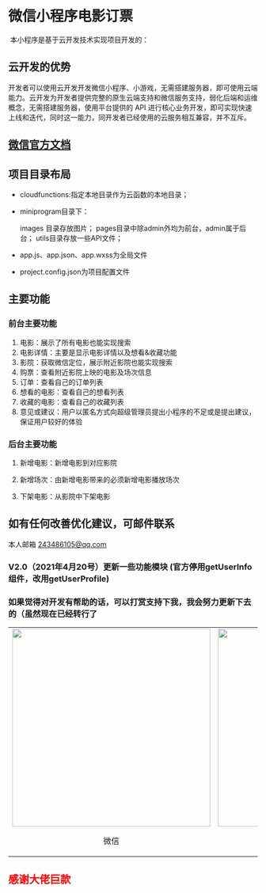 # 微信小程序电影订票

​	本小程序是基于云开发技术实现项目开发的：

## 云开发的优势

​		开发者可以使用云开发开发微信小程序、小游戏，无需搭建服务器，即可使用云端能力。
​		云开发为开发者提供完整的原生云端支持和微信服务支持，弱化后端和运维概念，无需搭建服务器，使用平台提供的 API 进行核心业务开发，即可实现快速上线和迭代，同时这一能力，同开发者已经使用的云服务相互兼容，并不互斥。

## [微信官方文档](https://developers.weixin.qq.com/miniprogram/dev/wxcloud/basis/getting-started.html)

## 项目目录布局

- cloudfunctions:指定本地目录作为云函数的本地目录；

- miniprogram目录下：

  images 目录存放图片；
  pages目录中除admin外均为前台，admin属于后台；
  utils目录存放一些API文件；

- app.js、app.json、app.wxss为全局文件

- project.config.json为项目配置文件

## 主要功能

### 前台主要功能

1. 电影：展示了所有电影也能实现搜索
2. 电影详情：主要是显示电影详情以及想看&收藏功能
3. 影院：获取微信定位，展示附近影院也能实现搜索
4. 购票：查看附近影院上映的电影及场次信息
5. 订单：查看自己的订单列表
6. 想看的电影：查看自己的想看列表
7. 收藏的电影：查看自己的收藏列表
8. 意见或建议：用户以匿名方式向超级管理员提出小程序的不足或是提出建议，保证用户较好的体验

### 后台主要功能

1. 新增电影：新增电影到对应影院

2. 新增场次：由新增电影带来的必须新增电影播放场次

3. 下架电影：从影院中下架电影

   

## 如有任何改善优化建议，可邮件联系

本人邮箱 243486105@qq.com


### V2.0（2021年4月20号）更新一些功能模块 (官方停用getUserInfo组件，改用getUserProfile)


### 如果觉得对开发有帮助的话，可以打赏支持下我，我会努力更新下去的（虽然现在已经转行了


<table>
    <tr>
        <td ><center><img style="width:400px;height:400px" src="https://6679-fyj19961225-03d3fd-1258656498.tcb.qcloud.la/images/qrcode.png"><p>微信</p></center></td>
        <td ><center><img style="width:400px;height:400px" src="https://6679-fyj19961225-03d3fd-1258656498.tcb.qcloud.la/images/qrcode2.png"><p>支付宝</p></center></td>
    </tr>
</table>

## <font color='red'>感谢大佬巨款</font>